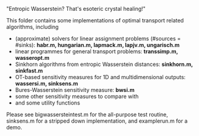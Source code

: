 "Entropic Wasserstein? That's esoteric crystal healing!"

This folder contains some implementations of optimal transport related algorithms, including

* (approximate) solvers for linear assignment problems (#sources = #sinks):
  **habr.m, hungarian.m, lapmack.m, lapjv.m, ungarisch.m**
* linear programmes for general transport problems:
  **transsimp.m, wasseropt.m** 
* Sinkhorn algorithms from entropic Wasserstein distances:
  **sinkhorn.m, sinkfast.m**  
* OT-based sensitivity measures for 1D and multidimensional outputs:
  **wassersi.m, sinksens.m**
* Bures-Wasserstein sensitivity measure: **bwsi.m**
* some other sensitivity measures to compare with
* and some utility functions
  
Please see bigwassersteintest.m for the all-purpose test routine, sinksens.m for a stripped down implementation, and examplerun.m for a demo.
